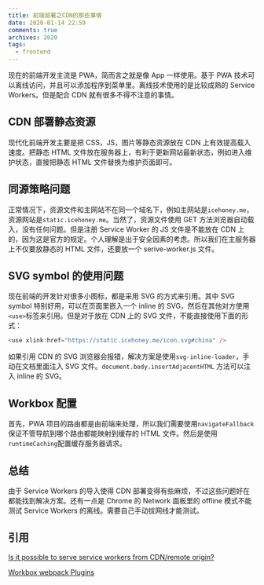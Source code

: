 ```yaml
---
title: 前端部署之CDN的那些事情
date: 2020-01-14 22:59
comments: true
archives: 2020
tags:
  - frontend
---
```


现在的前端开发主流是 PWA，简而言之就是像 App 一样使用。基于 PWA 技术可以离线访问，并且可以添加程序到菜单里。离线技术使用的是比较成熟的 Service Workers。但是配合 CDN 就有很多不得不注意的事情。

## CDN 部署静态资源

现代化前端开发主要是把 CSS，JS，图片等静态资源放在 CDN 上有效提高载入速度。把静态 HTML 文件放在服务器上，有利于更新网站最新状态，例如进入维护状态，直接把静态 HTML 文件替换为维护页面即可。

## 同源策略问题

正常情况下，资源文件和主网站不在同一个域名下，例如主网站是`icehoney.me`，资源网站是`static.icehoney.me`。当然了，资源文件使用 GET 方法浏览器自动载入，没有任何问题。但是注册 Service Worker 的 JS 文件是不能放在 CDN 上的，因为这是官方的规定。个人理解是出于安全因素的考虑。所以我们在主服务器上不仅要放静态的 HTML 文件，还要放一个 serive-worker.js 文件。

## SVG symbol 的使用问题

现在前端的开发针对很多小图标，都是采用 SVG 的方式来引用。其中 SVG symbol 特别好用，可以在页面里嵌入一个 inline 的 SVG，然后在其他对方使用`<use>`标签来引用。但是对于放在 CDN 上的 SVG 文件，不能直接使用下面的形式：

```js
<use xlink:href="https://static.icehoney.me/icon.svg#china" />
```

如果引用 CDN 的 SVG 浏览器会报错，解决方案是使用`svg-inline-loader`，手动在文档里面注入 SVG 文件。`document.body.insertAdjacentHTML` 方法可以注入 inline 的 SVG。

## Workbox 配置

首先，PWA 项目的路由都是由前端来处理，所以我们需要使用`navigateFallback`保证不管导航到哪个路由都能映射到缓存的 HTML 文件。然后是使用`runtimeCaching`配置缓存服务器请求。

## 总结

由于 Service Workers 的导入使得 CDN 部署变得有些麻烦，不过这些问题好在都能找到解决方案。还有一点是 Chrome 的 Network 面板里的 offline 模式不能测试 Service Workers 的离线。需要自己手动拔网线才能测试。

## 引用

[Is it possible to serve service workers from CDN/remote origin?](https://github.com/w3c/ServiceWorker/issues/940)

[Workbox webpack Plugins](https://developers.google.com/web/tools/workbox/modules/workbox-webpack-plugin)
